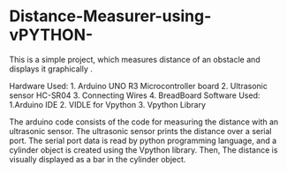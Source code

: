 # Distance-Measurer-using-vPYTHON-
This is a simple project, which measures distance of an obstacle and displays it graphically .

Hardware Used: 1. Arduino UNO R3 Microcontroller board
               2. Ultrasonic sensor HC-SR04
               3. Connecting Wires
               4. BreadBoard
Software Used: 1.Arduino IDE
               2. VIDLE for Vpython
               3. Vpython Library
               
The arduino code consists of the code for measuring the distance with an ultrasonic sensor. The ultrasonic sensor prints the distance over a serial port. The serial port data is read by python programming language, and a cylinder object is created using the Vpython library. Then, The distance is visually displayed as a bar in the cylinder object.                
